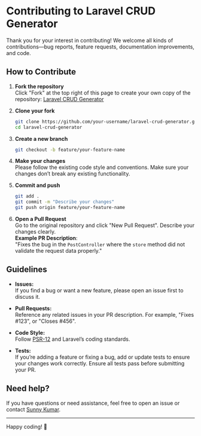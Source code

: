 # Contributing to Laravel CRUD Generator

Thank you for your interest in contributing! We welcome all kinds of contributions—bug reports, feature requests, documentation improvements, and code.

## How to Contribute

1. **Fork the repository**  
   Click "Fork" at the top right of this page to create your own copy of the repository: [Laravel CRUD Generator](https://github.com/stalkdeveloper/laravel-crud-generator)

2. **Clone your fork**

    ```bash
    git clone https://github.com/your-username/laravel-crud-generator.git
    cd laravel-crud-generator
    ```

3. **Create a new branch**

    ```bash
    git checkout -b feature/your-feature-name
    ```

4. **Make your changes**  
   Please follow the existing code style and conventions. Make sure your changes don’t break any existing functionality.

5. **Commit and push**

    ```bash
    git add .
    git commit -m "Describe your changes"
    git push origin feature/your-feature-name
    ```

6. **Open a Pull Request**  
   Go to the original repository and click "New Pull Request". Describe your changes clearly.  
   **Example PR Description**:  
   "Fixes the bug in the `PostController` where the `store` method did not validate the request data properly."

## Guidelines

- **Issues:**  
   If you find a bug or want a new feature, please open an issue first to discuss it.
  
- **Pull Requests:**  
   Reference any related issues in your PR description. For example, "Fixes #123", or "Closes #456".

- **Code Style:**  
   Follow [PSR-12](https://www.php-fig.org/psr/psr-12/) and Laravel’s coding standards.

- **Tests:**  
   If you’re adding a feature or fixing a bug, add or update tests to ensure your changes work correctly. Ensure all tests pass before submitting your PR.

## Need help?

If you have questions or need assistance, feel free to open an issue or contact [Sunny Kumar](mailto:sunnyk.kongu@gmail.com).

---

Happy coding! 🚀
